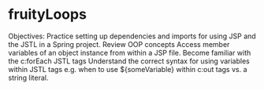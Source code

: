 # fruityLoops
Objectives: Practice setting up dependencies and imports for using JSP and the JSTL in a Spring project. Review OOP concepts Access member variables of an object instance from within a JSP file. Become familiar with the c:forEach JSTL tags Understand the correct syntax for using variables within JSTL tags e.g. when to use ${someVariable} within  c:out tags vs. a string literal.
